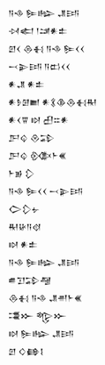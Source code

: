 <div class='block'>
<div class='line'>𒀀𒈾 𒌉𒈗 𒂗𒅀</div>
<div class='line'>𒀴𒅗 𒁹𒁼𒀭𒉺</div>
<div class='line'>𒇻𒌋 𒁲𒈬 𒀀𒈾 𒌉𒌋𒌋</div>
<div class='line'>𒁁𒉌𒅀 𒀀𒆗𒌋𒌋</div>
<div class='line'>𒀭𒂗 𒀭𒉺</div>
<div class='line'>𒀭𒊩𒌆𒆤 𒀭𒃽𒆠𒁲𒈬𒊑</div>
<div class='line'>𒀭𒌋𒐊 𒊭 𒌷𒇹𒀭</div>
<div class='line'>𒂅𒌒 𒊮𒁉</div>
<div class='line'>𒂅𒌒 𒍜𒈨𒌍</div>
<div class='line'>𒈨𒂊 𒁷</div>
<div class='line'>𒀀𒈾 𒌉𒌋𒌋 𒁁𒉌𒅀</div>
<div class='line'>𒀖𒁷𒉡</div>
<div class='line'>𒊑𒄩𒀀𒋼</div>
<div class='line'>𒊭 𒀭𒉺</div>
<div class='line'>𒀀𒈾 𒌉𒈗 𒂗𒅀</div>
<div class='line'>𒌑𒋛𒁉𒆷</div>
<div class='line'>𒁲𒈬 𒀀𒈾 𒂗𒉣𒈨𒌍</div>
<div class='line'>𒃮𒁍 𒈜𒁍</div>
<div class='line'>𒊭 𒌉𒈗 𒂗𒅀</div>
<div class='line'>𒇻 𒄭𒂵𒋙</div>
</div>
